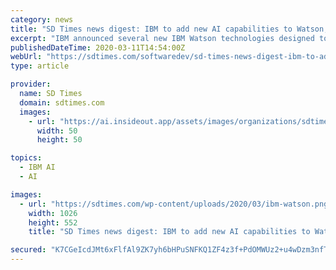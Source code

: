 ```yaml
---
category: news
title: "SD Times news digest: IBM to add new AI capabilities to Watson, Threat Stack supports Ruby, and GitLab’s Remote Work Report"
excerpt: "IBM announced several new IBM Watson technologies designed to help organizations begin identifying ... capabilities to come from IBM Research’s Project Debater, an AI system capable of debating humans on complex topics, IBM explained. The company will focus on advanced sentiment analysis to make AI more capable of understanding complicated ..."
publishedDateTime: 2020-03-11T14:54:00Z
webUrl: "https://sdtimes.com/softwaredev/sd-times-news-digest-ibm-to-add-new-ai-capabilities-to-watson-threat-stack-supports-ruby-and-gitlabs-remote-work-report/"
type: article

provider:
  name: SD Times
  domain: sdtimes.com
  images:
    - url: "https://ai.insideout.app/assets/images/organizations/sdtimes.com-50x50.jpg"
      width: 50
      height: 50

topics:
  - IBM AI
  - AI

images:
  - url: "https://sdtimes.com/wp-content/uploads/2020/03/ibm-watson.png"
    width: 1026
    height: 552
    title: "SD Times news digest: IBM to add new AI capabilities to Watson, Threat Stack supports Ruby, and GitLab’s Remote Work Report"

secured: "K7CGeIcdJMt6xFlfAl9ZK7yh6bHPuSNFKQ1ZF4z3f+PdOMWUz2+u4wDzm3nfTqAx8dhLK5cttc5fTXSDZbbcp6L3bEaFHd8VvC1BBtiEOirmGWloHSRVfArpVxm+GiD3u3gFrbp2eR1VND5F2GDsCzaDqSRDJoM3lZnI/olrABpKcUy/8Jxe88qkCRtzKhaCB2D9MGoKX2Gd13SE3oC0o8w1uNqeQheOGUbEESmCGJxGfxHlj0VT2KlSNoZxB4dsw24GGY7m6gVGwLjy/4QkKVv0742uE6fbDDKNuGOckR7LIPtnh63NW2vN3NcXd1Zl;Mwfc99TloKMdB+WW1dn7Dg=="
---
```


